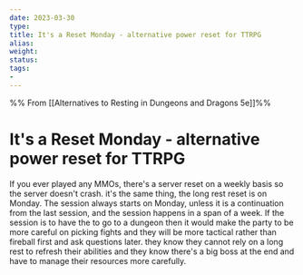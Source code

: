 ```yaml
---
date: 2023-03-30
type:
title: It's a Reset Monday - alternative power reset for TTRPG
alias: 
weight:
status:
tags:
- 
---
```

%% From [[Alternatives to Resting in Dungeons and Dragons 5e]]%%
# It's a Reset Monday - alternative power reset for TTRPG

If you ever played any MMOs, there's a server reset on a weekly basis so the server doesn't crash. it's the same thing, the long rest reset is on Monday. The session always starts on Monday, unless it is a continuation from the last session, and the session happens in a span of a week. If the session is to have the to go to a dungeon then it would make the party to be more careful on picking fights and they will be more tactical rather than fireball first and ask questions later. they know they cannot rely on a long rest to refresh their abilities and they know there's a big boss at the end and have to manage their resources more carefully. 
